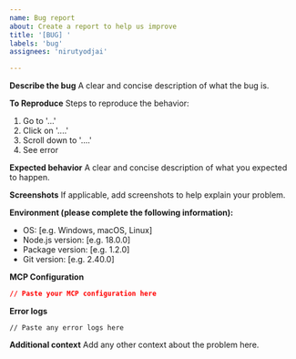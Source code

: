 ```yaml
---
name: Bug report
about: Create a report to help us improve
title: '[BUG] '
labels: 'bug'
assignees: 'nirutyodjai'

---
```


**Describe the bug**
A clear and concise description of what the bug is.

**To Reproduce**
Steps to reproduce the behavior:
1. Go to '...'
2. Click on '....'
3. Scroll down to '....'
4. See error

**Expected behavior**
A clear and concise description of what you expected to happen.

**Screenshots**
If applicable, add screenshots to help explain your problem.

**Environment (please complete the following information):**
 - OS: [e.g. Windows, macOS, Linux]
 - Node.js version: [e.g. 18.0.0]
 - Package version: [e.g. 1.2.0]
 - Git version: [e.g. 2.40.0]

**MCP Configuration**
```json
// Paste your MCP configuration here
```

**Error logs**
```
// Paste any error logs here
```

**Additional context**
Add any other context about the problem here.